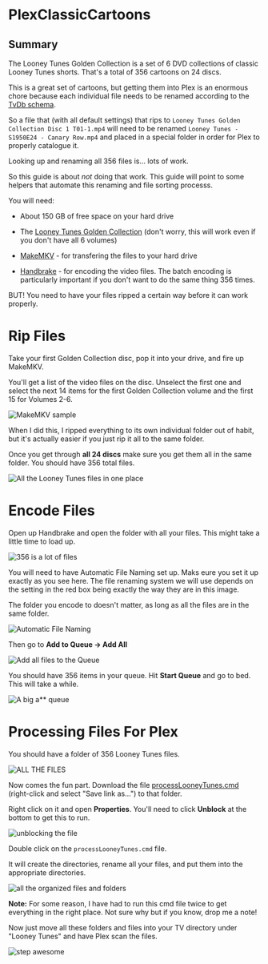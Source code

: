 # PlexClassicCartoons
## Summary
The Looney Tunes Golden Collection is a set of 6 DVD collections of classic Looney Tunes shorts. That's a total of 356 cartoons on 24 discs.

This is a great set of cartoons, but getting them into Plex is an enormous chore because each individual file needs to be renamed according to the [TvDb schema](https://www.thetvdb.com/series/looney-tunes).

So a file that (with all default settings) that rips to `Looney Tunes Golden Collection Disc 1 T01-1.mp4` will need to be renamed `Looney Tunes - S1950E24 - Canary Row.mp4` and placed in a special folder in order for Plex to properly catalogue it.

Looking up and renaming all 356 files is... lots of work.

So this guide is about *not* doing that work. This guide will point to some helpers that automate this renaming and file sorting processs.

You will need:

* About 150 GB of free space on your hard drive  

* The [Looney Tunes Golden Collection](https://amzn.to/2M7tKrB) (don't worry, this will work even if you don't have all 6 volumes)

* [MakeMKV](https://www.makemkv.com/) - for transfering the files to your hard drive 

* [Handbrake](https://handbrake.fr/) - for encoding the video files. The batch encoding is particularly important if you don't want to do the same thing 356 times.

BUT! You need to have your files ripped a certain way before it can work properly.  

# Rip Files 

Take your first Golden Collection disc, pop it into your drive, and fire up MakeMKV.

You'll get a list of the video files on the disc. Unselect the first one and select the next 14 items for the first Golden Collection volume and the first 15 for Volumes 2-6.

![MakeMKV sample](/img/Step1.png)

When I did this, I ripped everything to its own individual folder out of habit, but it's actually easier if you just rip it all to the same folder.

Once you get through **all 24 discs** make sure you get them all in the same folder. You should have 356 total files.

![All the Looney Tunes files in one place](/img/Step3.png)

# Encode Files

Open up Handbrake and open the folder with all your files. This might take a little time to load up.

![356 is a lot of files](/img/Step5.png)

You will need to have Automatic File Naming set up. Maks eure you set it up exactly as you see here. The file renaming system we will use depends on the setting in the red box being exactly the way they are in this image.

The folder you encode to doesn't matter, as long as all the files are in the same folder.

![Automatic File Naming ](/img/Step6.png)

Then go to **Add to Queue -> Add All** 

![Add all files to the Queue](/img/Step7.png)

You should have 356 items in your queue. Hit **Start Queue** and go to bed. This will take a while. 

![A big a** queue](/img/Step8.png)
 
# Processing Files For Plex

You should have a folder of 356 Looney Tunes files. 

![ALL THE FILES](/img/Step9.png)

Now comes the fun part. Download the file [processLooneyTunes.cmd](https://matthiasshapiro.com/plex-scripts/processLooneyTunes.cmd) (right-click and select "Save link as...") to that folder.

Right click on it and open **Properties**. You'll need to click **Unblock** at the bottom to get this to run.

![unblocking the file](/img/Step10.png)

Double click on the `processLooneyTunes.cmd` file.

It will create the directories, rename all your files, and put them into the appropriate directories.

![all the organized files and folders](/img/Step11.png)

**Note:** For some reason, I have had to run this cmd file twice to get everything in the right place. Not sure why but if you know, drop me a note!

Now just move all these folders and files into your TV directory under "Looney Tunes" and have Plex scan the files.

![step awesome](/img/StepAwesome.png)
